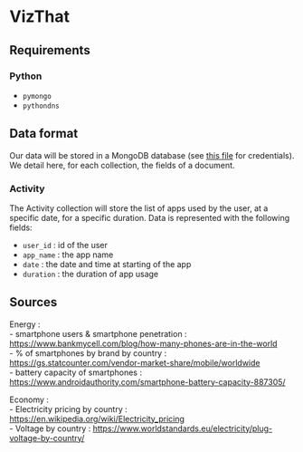 # VizThat

## Requirements
### Python
* `pymongo`
* `pythondns`

## Data format
Our data will be stored in a MongoDB database (see [this file](credentials) for credentials). We detail here, for each collection, the fields of a document.

### Activity
The Activity collection will store the list of apps used by the user, at a specific date, for a specific duration. Data is represented with the following fields:
* `user_id` : id of the user
* `app_name` : the app name
* `date` : the date and time at starting of the app
* `duration` : the duration of app usage

## Sources
Energy :  
    - smartphone users & smartphone penetration : https://www.bankmycell.com/blog/how-many-phones-are-in-the-world  
    - % of smartphones by brand by country : https://gs.statcounter.com/vendor-market-share/mobile/worldwide  
    - battery capacity of smartphones : https://www.androidauthority.com/smartphone-battery-capacity-887305/  
    
Economy :  
    - Electricity pricing by country : https://en.wikipedia.org/wiki/Electricity_pricing  
    - Voltage by country : https://www.worldstandards.eu/electricity/plug-voltage-by-country/  
    

